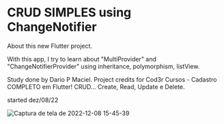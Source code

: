 # CRUD SIMPLES using ChangeNotifier 

About this new Flutter project.

With this app, I try to learn about "MultiProvider" and "ChangeNotifierProvider" using inheritance, polymorphism, listView.

Study done by Dario P Maciel.
Project credits for Cod3r Cursos - Cadastro COMPLETO em Flutter! CRUD... Create, Read, Update e Delete.

started dez/08/22

![Captura de tela de 2022-12-08 15-45-39](https://user-images.githubusercontent.com/116087297/206542516-ab7de708-df43-4420-874d-4e21b791ae94.png)


